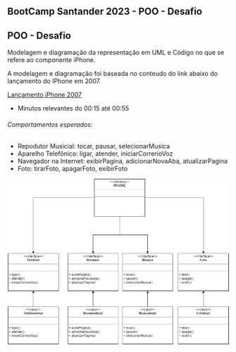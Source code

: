 ## BootCamp Santander 2023 - POO - Desafio

## POO - Desafio

Modelagem e diagramação da representação em UML e Código no que se refere ao componente iPhone.


A modelagem e diagramação foi baseada no conteudo do link abaixo do lançamento do IPhone em 2007.

[Lançamento iPhone 2007](https://www.youtube.com/watch?v=9ou608QQRq8)

- Minutos relevantes do 00:15 até 00:55

###### Comportamentos esperados:
* Repodutor Musicial: tocar, pausar, selecionarMusica
* Aparelho Telefônico: ligar, atender, iniciarCorrerioVoz
* Navegador na Internet: exibirPagina, adicionarNovaAba, atualizarPagina
* Foto: tirarFoto, apagarFoto, exibirFoto


![Diagrama UML](https://github.com/mcnerirj/bootcamp-santander-2023/blob/main/POODesafio/img/IPHONE.png)